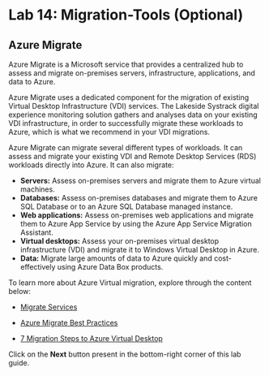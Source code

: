 # Lab 14: Migration-Tools (Optional)


## Azure Migrate

Azure Migrate is a Microsoft service that provides a centralized hub to assess and migrate on-premises servers, infrastructure, applications, and data to Azure.

Azure Migrate uses a dedicated component for the migration of existing Virtual Desktop Infrastructure (VDI) services. The Lakeside Systrack digital experience monitoring solution gathers and analyses data on your existing VDI infrastructure, in order to successfully migrate these workloads to Azure, which is what we recommend in your VDI migrations.



Azure Migrate can migrate several different types of workloads. It can assess and migrate your existing VDI and Remote Desktop Services (RDS) workloads directly into Azure. It can also migrate:

   - **Servers:** Assess on-premises servers and migrate them to Azure virtual machines.
   - **Databases:** Assess on-premises databases and migrate them to Azure SQL Database or to an Azure SQL Database managed instance.
   - **Web applications:** Assess on-premises web applications and migrate them to Azure App Service by using the Azure App Service Migration Assistant.
   - **Virtual desktops:** Assess your on-premises virtual desktop infrastructure (VDI) and migrate it to Windows Virtual Desktop in Azure.
   - **Data:** Migrate large amounts of data to Azure quickly and cost-effectively using Azure Data Box products.

To learn more about Azure Virtual migration, explore through the content below:

   - [Migrate Services](https://docs.microsoft.com/en-us/azure/migrate/migrate-services-overview)

   - [Azure Migrate Best Practices](https://docs.microsoft.com/en-us/azure/cloud-adoption-framework/migrate/azure-best-practices/contoso-migration-rds-to-wvd)

   - [7 Migration Steps to Azure Virtual Desktop ](https://clouddamcdnprodep.azureedge.net/gdc/gdczI8Huh/original)


Click on the **Next** button present in the bottom-right corner of this lab guide.

